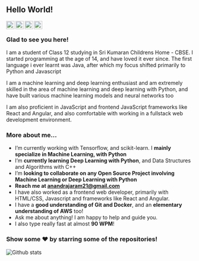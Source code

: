 ## Hello World!

<a href="https://twitter.com/anandrajaram21">
  <img align="left" alt="Anand's Twitter" width="22px" src="https://cdn.jsdelivr.net/npm/simple-icons@v3/icons/twitter.svg" />
</a>
<a href="https://www.linkedin.com/in/anandrajaram21/">
  <img align="left" alt="Anand's Linkdein" width="22px" src="https://cdn.jsdelivr.net/npm/simple-icons@v3/icons/linkedin.svg" />
</a>
<a href="https://github.com/anandrajaram21">
  <img align="left" alt="Anand's Github" width="22px" src="https://cdn.jsdelivr.net/npm/simple-icons@v3/icons/github.svg" />
</a>
<a href="https://instagram.com/anandrajaram_21/">
  <img align="left" alt="Anand's Instagram" width="22px" src="https://cdn.jsdelivr.net/npm/simple-icons@v3/icons/instagram.svg" />
</a>
<br />

### Glad to see you here!

I am a student of Class 12 studying in Sri Kumaran Childrens Home - CBSE. I started programming at the age of 14, and have loved it ever since. The first language i ever learnt was Java, after which my focus shifted primarily to Python and Javascript

I am a machine learning and deep learning enthusiast and am extremely skilled in the area of machine learning and deep learning with Python, and have built various machine learning models and neural networks too

I am also proficient in JavaScript and frontend JavaScript frameworks like React and Angular, and also comfortable with working in a fullstack web development environment. 

### More about me...

- I’m currently working with Tensorflow, and scikit-learn. I **mainly specialize in Machine Learning, with Python**
- I’m **currently learning Deep Learning with Python**, and Data Structures and Algorithms with C++
- I’m **looking to collaborate on any Open Source Project involving Machine Learning or Deep Learning with Python**
- **Reach me at anandrajaram21@gmail.com**
- I have also worked as a frontend web developer, primarily with HTML/CSS, Javascript and frameworks like React and Angular.
- I have a **good understanding of Git and Docker**, and an **elementary understanding of AWS** too!
- Ask me about anything! I am happy to help and guide you.
- I also type really fast at almost **90 WPM**!

### Show some ❤️ by starring some of the repositories!

![Github stats](https://github-readme-stats.vercel.app/api?username=anandrajaram21&show_icons=true&hide_border=true)

